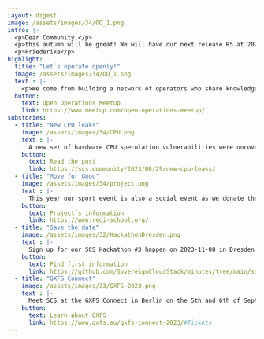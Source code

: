 ```yaml
---
layout: digest
image: /assets/images/34/OO_1.png
intro: |-
  <p>Dear Community,</p>
  <p>this autumn will be great! We will have our next release R5 at 2023-09-20. We will talk and present on several events. A new provider will celebrate their SCS instance. We will have our sport event. We will meet in Dresden at our third big hackathon. You are always invited to join us! I´m excited!</p>
  <p>Friederike</p>
highlight:
  title: "Let´s operate openly!"
  image: /assets/images/34/OO_1.png
  text : |-
    <p>We come from building a network of operators who share knowledge on operating cloud & container infrastructure. But the topic is broader: we meet monthly with DevOps, Ops team members and all who are interested in automating and operating IT solutions in modern cloud environments. We want to talk about our practical approach, about best practices, failures and how to avoid them, setups, ... The more people are sharing their knowledge and experiences the better!</p>
  button:
    text: Open Operations Meetup
    link: https://www.meetup.com/open-operations-meetup/
substories:
  - title: "New CPU leaks"
    image: /assets/images/34/CPU.png
    text : |-
      A new set of hardware CPU speculation vulnerabilities were uncovered in July/August 2023. They do create risks for information disclosure for providers and users of SCS clouds. This blog article explains the issues, the associated risks and how these can be mitigated by providers and users.
    button: 
      text: Read the post
      link: https://scs.community/2023/08/29/new-cpu-leaks/
  - title: "Move for Good"
    image: /assets/images/34/project.png
    text : |-
      This year our sport event is also a social event as we donate the collected money to a voluntary project which supports refugies with technical devices and knowledge. We love to share knowledge, so this is a great project to donate to. Thanks to our sponsors!
    button:
      text: Project´s information 
      link: https://www.redi-school.org/
  - title: "Save the date"
    image: /assets/images/32/HackathonDresden.png
    text : |-
      Sign up for our SCS Hackathon #3 happen on 2023-11-08 in Dresden at Cloud & Heat! CLOUD&HEAT Technologies GmbH, Königsbrücker Str. 96/Halle 15, 01099 Dresden. Save the date! At the 7th of November we will meet with all attendees who already arrived in Dresden. Reach out to [Friederike](zelke@osb-alliance.com) to sign up for the Hackathon and the community meeting at the 7th of Novemver! 
    button:
      text: Find first information
      link: https://github.com/SovereignCloudStack/minutes/tree/main/sig-community
  - title: "GXFS Connect"
    image: /assets/images/33/GXFS-2023.png
    text : |-
      Meet SCS at the GXFS Connect in Berlin on the 5th and 6th of September. Right from the beginning SCS and Gaia-X were strongly connected, that´s why we are happy to talk about our network for digital sovereignty and the federation services. We would love to meet you there.
    button:
      text: Learn about GXFS
      link: https://www.gxfs.eu/gxfs-connect-2023/#Tickets
---
```

